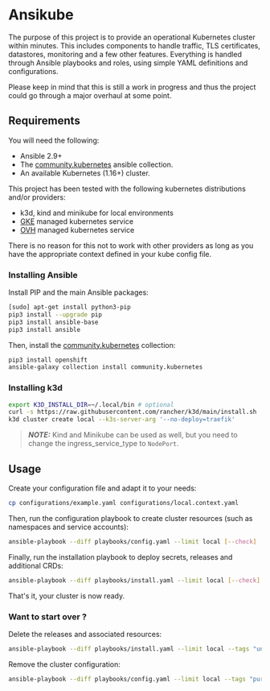 # Ansikube

The purpose of this project is to provide an operational Kubernetes cluster within minutes. This includes components to handle traffic, TLS certificates, datastores, monitoring and a few other features. Everything is handled through Ansible playbooks and roles, using simple YAML definitions and configurations.

Please keep in mind that this is still a work in progress and thus the project could go through a major overhaul at some point.

## Requirements

You will need the following:

* Ansible 2.9+
* The [community.kubernetes](https://github.com/ansible-collections/community.kubernetes/) ansible collection.
* An available Kubernetes (1.16+) cluster.

This project has been tested with the following kubernetes distributions and/or providers:
* k3d, kind and minikube for local environments
* [GKE](https://cloud.google.com/kubernetes-engine) managed kubernetes service
* [OVH](https://www.ovhcloud.com/fr/public-cloud/kubernetes/) managed kubernetes service

There is no reason for this not to work with other providers as long as you have the appropriate context defined in your kube config file.

### Installing Ansible

Install PIP and the main Ansible packages:
```sh
[sudo] apt-get install python3-pip
pip3 install --upgrade pip
pip3 install ansible-base
pip3 install ansible
```

Then, install the [community.kubernetes](https://github.com/ansible-collections/community.kubernetes/) collection:
```sh
pip3 install openshift
ansible-galaxy collection install community.kubernetes
```

### Installing k3d

```sh
export K3D_INSTALL_DIR=~/.local/bin # optional
curl -s https://raw.githubusercontent.com/rancher/k3d/main/install.sh | bash
k3d cluster create local --k3s-server-arg '--no-deploy=traefik'
```
> **_NOTE:_**
> Kind and Minikube can be used as well, but you need to change the ingress_service_type to `NodePort`.

## Usage

Create your configuration file and adapt it to your needs:
```sh
cp configurations/example.yaml configurations/local.context.yaml
```

Then, run the configuration playbook to create cluster resources (such as namespaces and service accounts):
```sh
ansible-playbook --diff playbooks/config.yaml --limit local [--check]
```

Finally, run the installation playbook to deploy secrets, releases and additional CRDs:
```sh
ansible-playbook --diff playbooks/install.yaml --limit local [--check]
```

That's it, your cluster is now ready.

### Want to start over ?

Delete the releases and associated resources:
```sh
ansible-playbook --diff playbooks/install.yaml --limit local --tags "uninstall" [--check]
```

Remove the cluster configuration:
```sh
ansible-playbook --diff playbooks/config.yaml --limit local --tags "purge" [--check]
```
